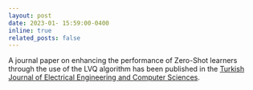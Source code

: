 ```yaml
---
layout: post
date: 2023-01- 15:59:00-0400
inline: true
related_posts: false
---
```


A journal paper on enhancing the performance of Zero-Shot learners through the use of the LVQ algorithm has been published in the [Turkish Journal of Electrical Engineering and Computer Sciences](https://journals.tubitak.gov.tr/elektrik/vol31/iss1/14/).
